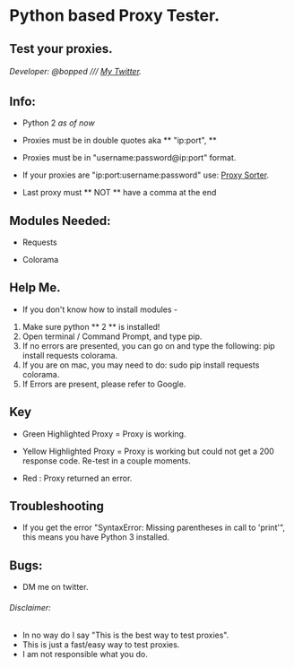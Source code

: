# Python based Proxy Tester.
## Test your proxies.
###### Developer: @bopped /// [My Twitter](https://twitter.com/Backdoorcook).

## Info:

- Python 2 *as of now*

- Proxies must be in double quotes aka ** "ip:port", ** 

- Proxies must be in "username:password@ip:port" format. 

- If your proxies are "ip:port:username:password" use: [Proxy Sorter](https://github.com/bopped/Python-Proxy-Sorter).

- Last proxy must ** NOT ** have a comma at the end 

## Modules Needed:
* Requests

* Colorama 

## Help Me. 

- If you don't know how to install modules - 
1. Make sure python ** 2 ** is installed! 
2. Open terminal / Command Prompt, and type pip. 
3. If no errors are presented, you can go on and type the following: pip install requests colorama.
4. If you are on mac, you may need to do: sudo pip install requests colorama. 
5. If Errors are present, please refer to Google. 


## Key 

- Green Highlighted Proxy = Proxy is working.

- Yellow Highlighted Proxy = Proxy is working but could not get a 200 response code. Re-test in a couple moments. 

- Red : Proxy returned an error. 


## Troubleshooting

- If you get the error "SyntaxError: Missing parentheses in call to 'print'", this means you have Python 3 installed.

## Bugs:
- DM me on twitter.

###### Disclaimer:
- In no way do I say "This is the best way to test proxies". 
- This is just a fast/easy way to test proxies.
- I am not responsible what you do. 

